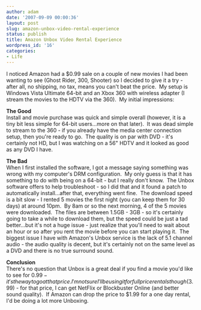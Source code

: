 ```yaml
---
author: adam
date: '2007-09-09 00:00:36'
layout: post
slug: amazon-unbox-video-rental-experience
status: publish
title: Amazon Unbox Video Rental Experience
wordpress_id: '16'
categories:
- Life
---
```


I noticed Amazon had a $0.99 sale on a couple of new movies I had been wanting
to see (Ghost Rider, 300, Shooter) so I decided to give it a try - after all,
no shipping, no tax, means you can't beat the price.  My setup is Windows
Vista Ultimate 64-bit and an Xbox 360 with wireless adapter (I stream the
movies to the HDTV via the 360).  My initial impressions:

**The Good**  
Install and movie purchase was quick and simple overall (however, it is a tiny
bit less simple for 64-bit users...more on that later).  It was dead simple to
stream to the 360 - if you already have the media center connection setup,
then you're ready to go.  The quality is on par with DVD - it's certainly not
HD, but I was watching on a 56" HDTV and it looked as good as any DVD I have.

**The Bad**  
When I first installed the software, I got a message saying something was
wrong with my computer's DRM configuration.  My only guess is that it has
something to do with being on a 64-bit - but I really don't know.  The Unbox
software offers to help troubleshoot - so I did that and it found a patch to
automatically install...after that, everything went fine.  The download speed
is a bit slow - I rented 5 movies the first night (you can keep them for 30
days) at around 10pm.  By 8am or so the next morning, 4 of the 5 movies were
downloaded.  The files are between 1.5GB - 3GB - so it's certainly going to
take a while to download them, but the speed could be just a tad better...but
it's not a huge issue - just realize that you'll need to wait about an hour or
so after you rent the movie before you can start playing it.  The biggest
issue I have with Amazon's Unbox service is the lack of 5.1 channel audio -
the audio quality is decent, but it's certainly not on the same level as a DVD
and there is no true surround sound.

**Conclusion**  
There's no question that Unbox is a great deal if you find a movie you'd like
to see for $0.99 - it's the way to go at that price.  I'm not sure I'll be
using it for full price rentals though ($3.99) - for that price, I can get
NetFlix or Blockbuster Online (and better sound quality).  If Amazon can drop
the price to $1.99 for a one day rental, I'd be doing a lot more Unboxing.

